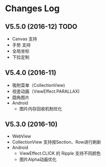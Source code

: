 # Changes Log
## V5.5.0 (2016-12) TODO
  * Canvas 支持
  * 手势 支持
  * 全局坐标
  * 下拉定制

## V5.4.0 (2016-11)
  * 吸附菜单（CollectionView)
  * 视差动画（ViewEffect.PARALLAX)
  * 圆角图片
  * Android
    * 图片内存回收机制优化

## V5.3.0 (2016-10)
  * WebView
  * CollectionView 支持按Section、Row进行刷新
  * Android
    * ViewEffect.CLICK 的 Ripple 支持不同颜色
    * 图片Alpha动画优化
